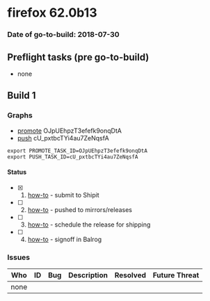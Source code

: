 # firefox 62.0b13

### Date of go-to-build: 2018-07-30

## Preflight tasks (pre go-to-build)
- none

## Build 1  

### Graphs
* [promote](https://tools.taskcluster.net/push-inspector/#/OJpUEhpzT3efefk9onqDtA) OJpUEhpzT3efefk9onqDtA
* [push](https://tools.taskcluster.net/push-inspector/#/cU_pxtbcTYi4au7ZeNqsfA) cU_pxtbcTYi4au7ZeNqsfA
```
export PROMOTE_TASK_ID=OJpUEhpzT3efefk9onqDtA
export PUSH_TASK_ID=cU_pxtbcTYi4au7ZeNqsfA
```


#### Status
- [x] 1.  [how-to](https://wiki.mozilla.org/Release:Release_Automation_on_Mercurial:Starting_a_Release#Submit_to_Ship_It)  - submit to Shipit
- [ ] 2.  [how-to](https://github.com/mozilla-releng/releasewarrior-2.0/blob/master/docs/release-promotion/desktop/howto.md#push-artifacts-to-releases-directory)  - pushed to mirrors/releases
- [ ] 3.  [how-to](https://github.com/mozilla-releng/releasewarrior-2.0/blob/master/docs/release-promotion/desktop/howto.md#ship-the-release)  - schedule the release for shipping
- [ ] 4.  [how-to](https://github.com/mozilla-releng/releasewarrior-2.0/blob/master/docs/release-promotion/desktop/howto.md#obtain-sign-offs-for-changes)  - signoff in Balrog

### Issues
| Who                 | ID               | Bug                                                                 | Description                | Resolved                | Future Threat                |
| ------------------- | ---------------- | ------------------------------------------------------------------- | -------------------------- | ----------------------- | ---------------------------- |
| none | | | | | |

